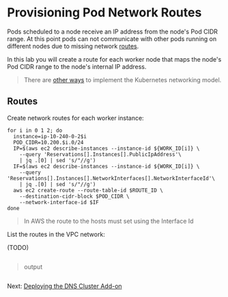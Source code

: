 # Provisioning Pod Network Routes

Pods scheduled to a node receive an IP address from the node's Pod CIDR range. At this point pods can not communicate with other pods running on different nodes due to missing network [routes](https://cloud.google.com/compute/docs/vpc/routes).

In this lab you will create a route for each worker node that maps the node's Pod CIDR range to the node's internal IP address.

> There are [other ways](https://kubernetes.io/docs/concepts/cluster-administration/networking/#how-to-achieve-this) to implement the Kubernetes networking model.

## Routes

Create network routes for each worker instance:

```
for i in 0 1 2; do
  instance=ip-10-240-0-2$i
  POD_CIDR=10.200.$i.0/24
  IP=$(aws ec2 describe-instances --instance-id ${WORK_ID[i]} \
    --query 'Reservations[].Instances[].PublicIpAddress'\
    | jq .[0] | sed 's/"//g')
  IF=$(aws ec2 describe-instances --instance-id ${WORK_ID[i]} \
    --query 'Reservations[].Instances[].NetworkInterfaces[].NetworkInterfaceId'\
    | jq .[0] | sed 's/"//g')
  aws ec2 create-route --route-table-id $ROUTE_ID \
    --destination-cidr-block $POD_CIDR \ 
    --network-interface-id $IF
done
```

> In AWS the route to the hosts must set using the Interface Id


List the routes in the VPC network:

(TODO)
```

```

> output

```
```

Next: [Deploying the DNS Cluster Add-on](12-dns-addon.md)
